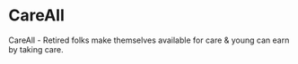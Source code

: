 # CareAll
CareAll - Retired folks make themselves available for care &amp; young can earn by taking care.
